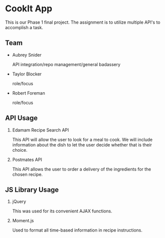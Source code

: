 # CookIt App

This is our Phase 1 final project. The assignment is to utilize multiple API's to accomplish a task.

## Team

-  Aubrey Snider

   API integration/repo management/general badassery

-  Taylor Blocker

   role/focus

-  Robert Foreman

   role/focus

## API Usage

1. Edamam Recipe Search API

   This API will allow the user to look for a meal to cook. We will include information about the dish to let the user decide whether that is their choice.

2. Postmates API

   This API allows the user to order a delivery of the ingredients for the chosen recipe.

## JS Library Usage

1. jQuery

   This was used for its convenient AJAX functions.

2. Moment.js

   Used to format all time-based information in recipe instructions.
